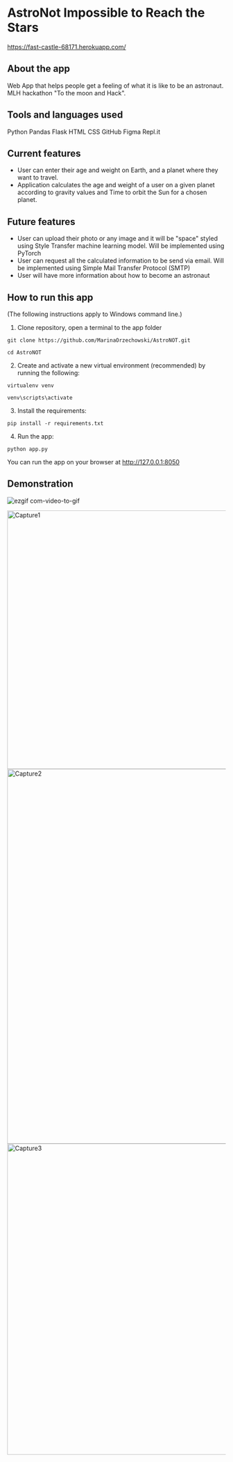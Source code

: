 # AstroNot Impossible to Reach the Stars
https://fast-castle-68171.herokuapp.com/

## About the app
Web App that helps people get a feeling of what it is like to be an astronaut. MLH hackathon "To the moon and Hack". 

## Tools and languages used
Python
Pandas
Flask
HTML
CSS
GitHub
Figma
Repl.it

## Current features
- User can enter their age and weight on Earth, and a planet where they want to travel.
- Application calculates the age and weight of a user on a given planet according to gravity values and Time to orbit the Sun for a chosen planet.

## Future features
- User can upload their photo or any image and it will be "space" styled using Style Transfer machine learning model. Will be implemented using PyTorch
- User can request all the calculated information to be send via email. Will be implemented using Simple Mail Transfer Protocol (SMTP)
- User will have more information about how to become an astronaut

## How to run this app
(The following instructions apply to Windows command line.)

1. Clone repository, open a terminal to the app folder

`git clone https://github.com/MarinaOrzechowski/AstroNOT.git`

`cd AstroNOT`

2. Create and activate a new virtual environment (recommended) by running the following:

`virtualenv venv`

`venv\scripts\activate`

3. Install the requirements:

`pip install -r requirements.txt`

4. Run the app:

`python app.py`

You can run the app on your browser at http://127.0.0.1:8050

## Demonstration

![ezgif com-video-to-gif](https://user-images.githubusercontent.com/43459295/89117092-f9bfb800-d468-11ea-9128-87c6595e57c3.gif)

<img width="594" alt="Capture1" src="https://user-images.githubusercontent.com/43459295/89117526-5ffa0a00-d46c-11ea-83de-9a3ba304d229.PNG">
<img width="861" alt="Capture2" src="https://user-images.githubusercontent.com/43459295/89117523-5d97b000-d46c-11ea-899a-95727ba49709.PNG">
<img width="715" alt="Capture3" src="https://user-images.githubusercontent.com/43459295/89117524-5ec8dd00-d46c-11ea-9e9f-05111bd40aae.PNG">


